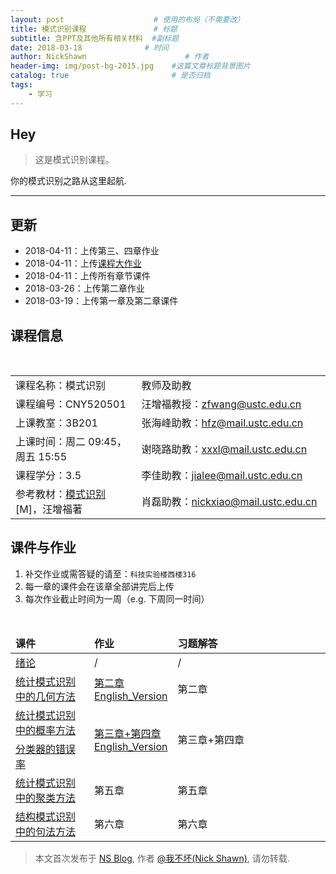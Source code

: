 ```yaml
---
layout: post                    # 使用的布局（不需要改）
title: 模式识别课程               # 标题 
subtitle: 含PPT及其他所有相关材料  #副标题
date: 2018-03-18              # 时间
author: NickShawn                      # 作者
header-img: img/post-bg-2015.jpg    #这篇文章标题背景图片
catalog: true                       # 是否归档
tags:
    - 学习
---
```


## Hey
>这是模式识别课程。

你的模式识别之路从这里起航.

***

## 更新
* 2018-04-11：上传第三、四章作业
* 2018-04-11：上传<a href="http://nickshawn.github.io/files/大作业.pdf" target="_blank">课程大作业</a>
* 2018-04-11：上传所有章节课件
* 2018-03-26：上传第二章作业
* 2018-03-19：上传第一章及第二章课件


## 课程信息
<table class="table table-striped table-bordered text-center">
    <tbody>
        <tr>
            <td width="40%">课程名称：模式识别
            </td>
            <td>教师及助教</td>
        </tr>
        <tr>
            <td>课程编号：CNY520501</td>
            <td>汪增福教授：<a title="" href="mailto:zfwang@ustc.edu.cn">zfwang@ustc.edu.cn</a></td>
        </tr>
        <tr>
            <td>上课教室：3B201</td>
            <td>张海峰助教：<a title="" href="mailto:hfz@ustc.edu.cn">hfz@mail.ustc.edu.cn</a></td>
        </tr>
        <tr>
            <td>上课时间：周二 09:45，周五 15:55</td>
            <td>谢晓路助教：<a title="" href="mailto:xxxl@mail.ustc.edu.cn">xxxl@mail.ustc.edu.cn</a></td>
        </tr>
        <tr>
            <td>课程学分：3.5</td>
            <td>李佳助教：<a title="" href="mailto:jialee@mail.ustc.edu.cn">jialee@mail.ustc.edu.cn</a></td>
        </tr>
        <tr>
            <td>参考教材：<a title="模式识别" href="http://item.jd.com/10339634.html" target="_blank">模式识别</a>[M]，汪增福著</td>
            <td>肖磊助教：<a title="" href="mailto:nickxiao@mail.ustc.edu.cn">nickxiao@mail.ustc.edu.cn</a></td>
        </tr>
    </tbody>
</table>


## 课件与作业
1. 补交作业或需答疑的请至：`科技实验楼西楼316`
2. 每一章的课件会在该章全部讲完后上传
3. 每次作业截止时间为一周（e.g. 下周同一时间）
<table class="table table-hover table-bordered text-center" >
    <thead>
        <tr class="active">
            <td width="25%"><span style="font-weight: bold;">课件</span></td>
            <td width="25%"><span style="font-weight: bold;">作业</span></td>
            <td><span style="font-weight: bold;">习题解答</span></td>
        </tr>
    </thead>
    <tbody>
        <tr>
            <td><a href="https://nickshawn.top/files/chapter1.pdf" target="_blank" rel="nofollow">绪论</a></td>
            <td>/</td>
            <td>/</td>
        </tr>
        <tr>
            <td rowspan="1" style="vertical-align:middle"><a href="https://nickshawn.top/files/chapter2.pdf" target="_blank" rel="nofollow">统计模式识别中的几何方法</a></td>
            <td rowspan="1" style="vertical-align:middle"><a href="https://nickshawn.top/files/作业2.pdf" target="_blank" rel="nofollow">第二章</a><br><a href="https://nickshawn.top/files/homework2.pdf" target="_blank" rel="nofollow">English_Version</a></td>
            <td rowspan="1" style="vertical-align:middle">第二章</td>
        </tr>
        <tr>
            <td rowspan="1" style="vertical-align:middle"><a href="https://nickshawn.top/files/chapter3.pdf" target="_blank" rel="nofollow">统计模式识别中的概率方法</a></td>
            <td rowspan="2" style="vertical-align:middle"><a href="https://nickshawn.top/files/作业3+4.pdf" target="_blank" rel="nofollow">第三章+第四章</a><br><a href="https://nickshawn.top/files/homework3+4.pdf" target="_blank" rel="nofollow">English_Version</a></td>
            <td rowspan="2" style="vertical-align:middle">第三章+第四章</td>
        </tr>
        <tr>
            <td><a href="https://nickshawn.top/files/chapter4.pdf" target="_blank" rel="nofollow">分类器的错误率</a></td>
        </tr>
        <tr>
            <td rowspan="1" style="vertical-align:middle"><a href="https://nickshawn.top/files/chapter5.pdf" target="_blank" rel="nofollow">统计模式识别中的聚类方法</a></td>
            <td rowspan="1" style="vertical-align:middle">第五章</td>
            <td rowspan="1" style="vertical-align:middle">第五章</td>
        </tr>
        <tr>
            <td rowspan="1" style="vertical-align:middle"><a href="https://nickshawn.top/files/chapter6.pdf" target="_blank" rel="nofollow">结构模式识别中的句法方法</a></td>
            <td rowspan="1" style="vertical-align:middle">第六章</td>
            <td rowspan="1" style="vertical-align:middle">第六章</td>
        </tr>
    </tbody>
</table>


> 本文首次发布于 [NS Blog](http://nickshawn.github.io), 作者 [@我不坏(Nick Shawn)](http://github.com/NickShawn), 请勿转载.
